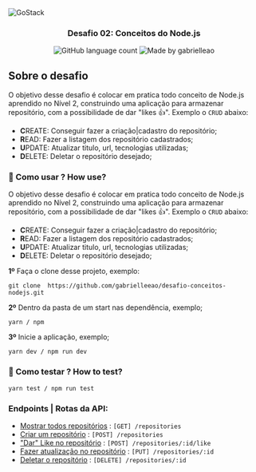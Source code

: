 <img alt="GoStack" src="https://storage.googleapis.com/golden-wind/bootcamp-gostack/header-desafios.png" />

<h3 align="center">
  Desafio 02: Conceitos do Node.js
</h3>

<p align="center">
  <img alt="GitHub language count" src="https://img.shields.io/github/languages/count/gabrielleeao/desafio-conceitos-nodejs?color=%2304D361">
  <img alt="Made by gabrielleao" src="https://img.shields.io/badge/made%20by-gabrielleao-%2304D361">
</p>

## Sobre o desafio

O objetivo desse desafio é colocar em pratica todo conceito de Node.js aprendido no Nível 2, construindo uma aplicação para armazenar repositório, com a possibilidade
de dar "likes :+1:". Exemplo o `CRUD` abaixo:

- **C**REATE: Conseguir fazer a criação|cadastro do repositório;
- **R**EAD: Fazer a listagem dos repositório cadastrados;
- **U**PDATE: Atualizar titulo, url, tecnologias utilizadas;
- **D**ELETE: Deletar o repositório desejado;

### :electric_plug: Como usar ? How use?

O objetivo desse desafio é colocar em pratica todo conceito de Node.js aprendido no Nível 2, construindo uma aplicação para armazenar repositório, com a possibilidade
de dar "likes :+1:". Exemplo o `CRUD` abaixo:

 - **C**REATE: Conseguir fazer a criação|cadastro do repositório;
 - **R**EAD: Fazer a listagem dos repositório cadastrados;
 - **U**PDATE: Atualizar titulo, url, tecnologias utilizadas;
 - **D**ELETE: Deletar o repositório desejado;

**1º** Faça o clone desse projeto, exemplo:

```shell
git clone  https://github.com/gabrielleeao/desafio-conceitos-nodejs.git
```

**2º** Dentro da pasta de um start nas dependência, exemplo;

```shell
yarn / npm
```

**3º** Inicie a aplicação, exemplo;

```shell
yarn dev / npm run dev
```

### :wrench: Como testar ? How to test?

```shell
yarn test / npm run test
```

### Endpoints | Rotas da API:

- [Mostrar todos repositórios](docs/get.md) : `[GET] /repositories`
- [Criar um repositório](docs/post.md) : `[POST] /repositories`
- ["Dar" Like no repositório](docs/id/like/post.md) : `[POST] /repositories/:id/like`
- [Fazer atualização no repositório](docs/id/put.md) : `[PUT] /repositories/:id`
- [Deletar o repositório](docs/id/delete.md) : `[DELETE] /repositories/:id`
